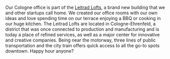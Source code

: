Our Cologne office is part of the [Leitrad Lofts](http://www.leitrad.koeln/lage/), a brand new building that we and other startups call home. We created our office rooms with our own ideas and love spending time on our terrace enjoying a BBQ or cooking in our huge kitchen. The Leitrad Lofts are located in Cologne-Ehrenfeld, a district that was once connected to production and manufacturing and is today a place of refined services, as well as a major center for innovative and creative companies. Being near the motorway, three lines of public transportation and the city train offers quick access to all the go-to spots downtown. Happy hour anyone?

<? include jobs/office-gallery ?>
